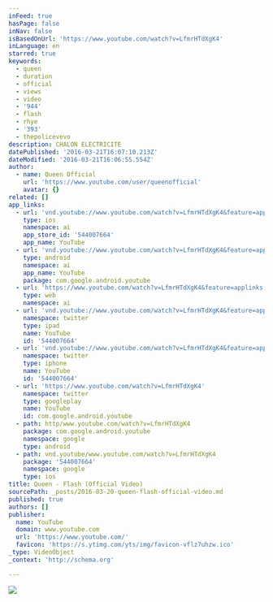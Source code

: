 ```yaml
---
inFeed: true
hasPage: false
inNav: false
isBasedOnUrl: 'https://www.youtube.com/watch?v=LfmrHTdXgK4'
inLanguage: en
starred: true
keywords:
  - queen
  - duration
  - official
  - views
  - video
  - '944'
  - flash
  - rhye
  - '393'
  - thepolicevevo
description: CHALON ELECTRICITE
datePublished: '2016-03-21T16:07:10.213Z'
dateModified: '2016-03-21T16:06:55.554Z'
author:
  - name: Queen Official
    url: 'https://www.youtube.com/user/queenofficial'
    avatar: {}
related: []
app_links:
  - url: 'vnd.youtube://www.youtube.com/watch?v=LfmrHTdXgK4&feature=applinks'
    type: ios
    namespace: ai
    app_store_id: '544007664'
    app_name: YouTube
  - url: 'vnd.youtube://www.youtube.com/watch?v=LfmrHTdXgK4&feature=applinks'
    type: android
    namespace: ai
    app_name: YouTube
    package: com.google.android.youtube
  - url: 'https://www.youtube.com/watch?v=LfmrHTdXgK4&feature=applinks'
    type: web
    namespace: ai
  - url: 'vnd.youtube://www.youtube.com/watch?v=LfmrHTdXgK4&feature=applinks'
    namespace: twitter
    type: ipad
    name: YouTube
    id: '544007664'
  - url: 'vnd.youtube://www.youtube.com/watch?v=LfmrHTdXgK4&feature=applinks'
    namespace: twitter
    type: iphone
    name: YouTube
    id: '544007664'
  - url: 'https://www.youtube.com/watch?v=LfmrHTdXgK4'
    namespace: twitter
    type: googleplay
    name: YouTube
    id: com.google.android.youtube
  - path: http/www.youtube.com/watch?v=LfmrHTdXgK4
    package: com.google.android.youtube
    namespace: google
    type: android
  - path: vnd.youtube/www.youtube.com/watch?v=LfmrHTdXgK4
    package: '544007664'
    namespace: google
    type: ios
title: Queen - Flash (Official Video)
sourcePath: _posts/2016-03-20-queen-flash-official-video.md
published: true
authors: []
publisher:
  name: YouTube
  domain: www.youtube.com
  url: 'https://www.youtube.com/'
  favicon: 'https://s.ytimg.com/yts/img/favicon-vflz7uhzw.ico'
_type: VideoObject
_context: 'http://schema.org'

---
```

![](https://s3-us-west-2.amazonaws.com/the-grid-img/p/558f90c723a50cabe053904f3bd74dc6c0ea86f4.jpg)